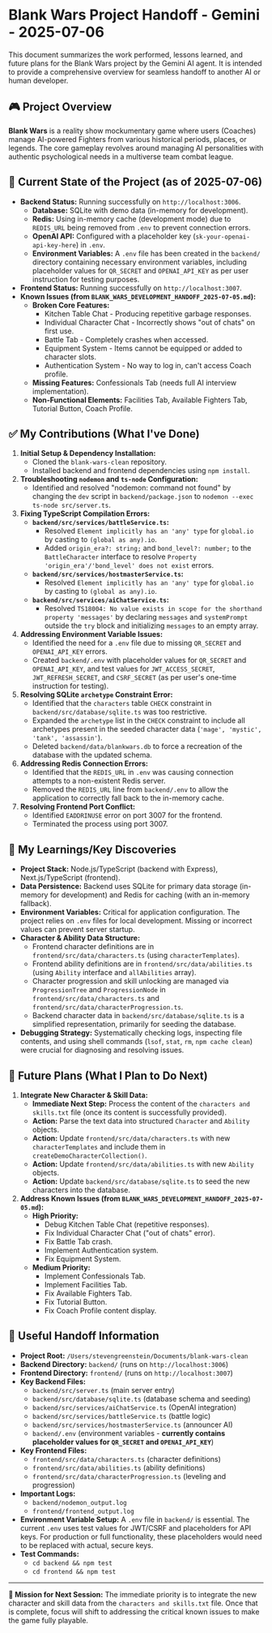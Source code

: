 # Blank Wars Project Handoff - Gemini - 2025-07-06

This document summarizes the work performed, lessons learned, and future plans for the Blank Wars project by the Gemini AI agent. It is intended to provide a comprehensive overview for seamless handoff to another AI or human developer.

## 🎮 Project Overview

**Blank Wars** is a reality show mockumentary game where users (Coaches) manage AI-powered Fighters from various historical periods, places, or legends. The core gameplay revolves around managing AI personalities with authentic psychological needs in a multiverse team combat league.

## 🚀 Current State of the Project (as of 2025-07-06)

*   **Backend Status:** Running successfully on `http://localhost:3006`.
    *   **Database:** SQLite with demo data (in-memory for development).
    *   **Redis:** Using in-memory cache (development mode) due to `REDIS_URL` being removed from `.env` to prevent connection errors.
    *   **OpenAI API:** Configured with a placeholder key (`sk-your-openai-api-key-here`) in `.env`.
    *   **Environment Variables:** A `.env` file has been created in the `backend/` directory containing necessary environment variables, including placeholder values for `QR_SECRET` and `OPENAI_API_KEY` as per user instruction for testing purposes.
*   **Frontend Status:** Running successfully on `http://localhost:3007`.
*   **Known Issues (from `BLANK_WARS_DEVELOPMENT_HANDOFF_2025-07-05.md`):**
    *   **Broken Core Features:**
        *   Kitchen Table Chat - Producing repetitive garbage responses.
        *   Individual Character Chat - Incorrectly shows "out of chats" on first use.
        *   Battle Tab - Completely crashes when accessed.
        *   Equipment System - Items cannot be equipped or added to character slots.
        *   Authentication System - No way to log in, can't access Coach profile.
    *   **Missing Features:** Confessionals Tab (needs full AI interview implementation).
    *   **Non-Functional Elements:** Facilities Tab, Available Fighters Tab, Tutorial Button, Coach Profile.

## ✅ My Contributions (What I've Done)

1.  **Initial Setup & Dependency Installation:**
    *   Cloned the `blank-wars-clean` repository.
    *   Installed backend and frontend dependencies using `npm install`.
2.  **Troubleshooting `nodemon` and `ts-node` Configuration:**
    *   Identified and resolved "nodemon: command not found" by changing the `dev` script in `backend/package.json` to `nodemon --exec ts-node src/server.ts`.
3.  **Fixing TypeScript Compilation Errors:**
    *   **`backend/src/services/battleService.ts`:**
        *   Resolved `Element implicitly has an 'any' type` for `global.io` by casting to `(global as any).io`.
        *   Added `origin_era?: string;` and `bond_level?: number;` to the `BattleCharacter` interface to resolve `Property 'origin_era'/'bond_level' does not exist` errors.
    *   **`backend/src/services/hostmasterService.ts`:**
        *   Resolved `Element implicitly has an 'any' type` for `global.io` by casting to `(global as any).io`.
    *   **`backend/src/services/aiChatService.ts`:**
        *   Resolved `TS18004: No value exists in scope for the shorthand property 'messages'` by declaring `messages` and `systemPrompt` outside the `try` block and initializing `messages` to an empty array.
4.  **Addressing Environment Variable Issues:**
    *   Identified the need for a `.env` file due to missing `QR_SECRET` and `OPENAI_API_KEY` errors.
    *   Created `backend/.env` with placeholder values for `QR_SECRET` and `OPENAI_API_KEY`, and test values for `JWT_ACCESS_SECRET`, `JWT_REFRESH_SECRET`, and `CSRF_SECRET` (as per user's one-time instruction for testing).
5.  **Resolving SQLite `archetype` Constraint Error:**
    *   Identified that the `characters` table `CHECK` constraint in `backend/src/database/sqlite.ts` was too restrictive.
    *   Expanded the `archetype` list in the `CHECK` constraint to include all archetypes present in the seeded character data (`'mage', 'mystic', 'tank', 'assassin'`).
    *   Deleted `backend/data/blankwars.db` to force a recreation of the database with the updated schema.
6.  **Addressing Redis Connection Errors:**
    *   Identified that the `REDIS_URL` in `.env` was causing connection attempts to a non-existent Redis server.
    *   Removed the `REDIS_URL` line from `backend/.env` to allow the application to correctly fall back to the in-memory cache.
7.  **Resolving Frontend Port Conflict:**
    *   Identified `EADDRINUSE` error on port 3007 for the frontend.
    *   Terminated the process using port 3007.

## 🧠 My Learnings/Key Discoveries

*   **Project Stack:** Node.js/TypeScript (backend with Express), Next.js/TypeScript (frontend).
*   **Data Persistence:** Backend uses SQLite for primary data storage (in-memory for development) and Redis for caching (with an in-memory fallback).
*   **Environment Variables:** Critical for application configuration. The project relies on `.env` files for local development. Missing or incorrect values can prevent server startup.
*   **Character & Ability Data Structure:**
    *   Frontend character definitions are in `frontend/src/data/characters.ts` (using `characterTemplates`).
    *   Frontend ability definitions are in `frontend/src/data/abilities.ts` (using `Ability` interface and `allAbilities` array).
    *   Character progression and skill unlocking are managed via `ProgressionTree` and `ProgressionNode` in `frontend/src/data/characters.ts` and `frontend/src/data/characterProgression.ts`.
    *   Backend character data in `backend/src/database/sqlite.ts` is a simplified representation, primarily for seeding the database.
*   **Debugging Strategy:** Systematically checking logs, inspecting file contents, and using shell commands (`lsof`, `stat`, `rm`, `npm cache clean`) were crucial for diagnosing and resolving issues.

## 🔮 Future Plans (What I Plan to Do Next)

1.  **Integrate New Character & Skill Data:**
    *   **Immediate Next Step:** Process the content of the `characters and skills.txt` file (once its content is successfully provided).
    *   **Action:** Parse the text data into structured `Character` and `Ability` objects.
    *   **Action:** Update `frontend/src/data/characters.ts` with new `characterTemplates` and include them in `createDemoCharacterCollection()`.
    *   **Action:** Update `frontend/src/data/abilities.ts` with new `Ability` objects.
    *   **Action:** Update `backend/src/database/sqlite.ts` to seed the new characters into the database.
2.  **Address Known Issues (from `BLANK_WARS_DEVELOPMENT_HANDOFF_2025-07-05.md`):**
    *   **High Priority:**
        *   Debug Kitchen Table Chat (repetitive responses).
        *   Fix Individual Character Chat ("out of chats" error).
        *   Fix Battle Tab crash.
        *   Implement Authentication system.
        *   Fix Equipment System.
    *   **Medium Priority:**
        *   Implement Confessionals Tab.
        *   Implement Facilities Tab.
        *   Fix Available Fighters Tab.
        *   Fix Tutorial Button.
        *   Fix Coach Profile content display.

## 📂 Useful Handoff Information

*   **Project Root:** `/Users/stevengreenstein/Documents/blank-wars-clean`
*   **Backend Directory:** `backend/` (runs on `http://localhost:3006`)
*   **Frontend Directory:** `frontend/` (runs on `http://localhost:3007`)
*   **Key Backend Files:**
    *   `backend/src/server.ts` (main server entry)
    *   `backend/src/database/sqlite.ts` (database schema and seeding)
    *   `backend/src/services/aiChatService.ts` (OpenAI integration)
    *   `backend/src/services/battleService.ts` (battle logic)
    *   `backend/src/services/hostmasterService.ts` (announcer AI)
    *   `backend/.env` (environment variables - **currently contains placeholder values for `QR_SECRET` and `OPENAI_API_KEY`**)
*   **Key Frontend Files:**
    *   `frontend/src/data/characters.ts` (character definitions)
    *   `frontend/src/data/abilities.ts` (ability definitions)
    *   `frontend/src/data/characterProgression.ts` (leveling and progression)
*   **Important Logs:**
    *   `backend/nodemon_output.log`
    *   `frontend/frontend_output.log`
*   **Environment Variable Setup:** A `.env` file in `backend/` is essential. The current `.env` uses test values for JWT/CSRF and placeholders for API keys. For production or full functionality, these placeholders would need to be replaced with actual, secure keys.
*   **Test Commands:**
    *   `cd backend && npm test`
    *   `cd frontend && npm test`

---

**🎯 Mission for Next Session:** The immediate priority is to integrate the new character and skill data from the `characters and skills.txt` file. Once that is complete, focus will shift to addressing the critical known issues to make the game fully playable.
